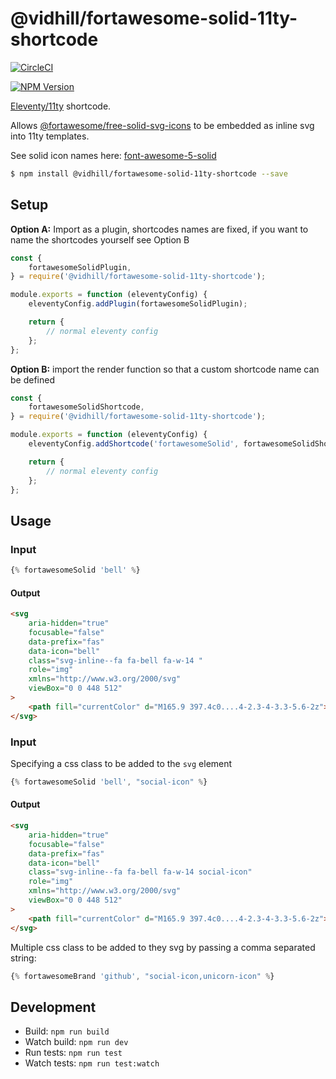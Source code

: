 # @vidhill/fortawesome-solid-11ty-shortcode

[![CircleCI](https://circleci.com/gh/vidhill/fortawesome-solid-svg-11ty-shortcode/tree/main.svg?style=shield)](https://circleci.com/gh/vidhill/fortawesome-solid-svg-11ty-shortcode/tree/main)

[![NPM Version](https://img.shields.io/npm/v/@vidhill/fortawesome-solid-11ty-shortcode?style=flat-square)](https://www.npmjs.com/package/@vidhill/fortawesome-solid-11ty-shortcode)

[Eleventy/11ty](https://www.11ty.dev/) shortcode.

Allows [@fortawesome/free-solid-svg-icons](https://www.npmjs.com/package/@fortawesome/free-solid-svg-icons) to be embedded as inline svg into 11ty templates.

See solid icon names here: [font-awesome-5-solid](https://fortawesome.com/sets/font-awesome-5-solid)

```bash
$ npm install @vidhill/fortawesome-solid-11ty-shortcode --save
```

## Setup

**Option A:** Import as a plugin, shortcodes names are fixed, if you want to name the shortcodes yourself see Option B

```javascript
const {
    fortawesomeSolidPlugin,
} = require('@vidhill/fortawesome-solid-11ty-shortcode');

module.exports = function (eleventyConfig) {
    eleventyConfig.addPlugin(fortawesomeSolidPlugin);

    return {
        // normal eleventy config
    };
};
```

**Option B:** import the render function so that a custom shortcode name can be defined

```javascript
const {
    fortawesomeSolidShortcode,
} = require('@vidhill/fortawesome-solid-11ty-shortcode');

module.exports = function (eleventyConfig) {
    eleventyConfig.addShortcode('fortawesomeSolid', fortawesomeSolidShortcode);

    return {
        // normal eleventy config
    };
};
```

## Usage

### Input

```javascript
{% fortawesomeSolid 'bell' %}
```

#### Output

```html
<svg
    aria-hidden="true"
    focusable="false"
    data-prefix="fas"
    data-icon="bell"
    class="svg-inline--fa fa-bell fa-w-14 "
    role="img"
    xmlns="http://www.w3.org/2000/svg"
    viewBox="0 0 448 512"
>
    <path fill="currentColor" d="M165.9 397.4c0....4-2.3-4-3.3-5.6-2z"></path>
</svg>
```

### Input

Specifying a css class to be added to the `svg` element

```javascript
{% fortawesomeSolid 'bell', "social-icon" %}
```

#### Output

```html
<svg
    aria-hidden="true"
    focusable="false"
    data-prefix="fas"
    data-icon="bell"
    class="svg-inline--fa fa-bell fa-w-14 social-icon"
    role="img"
    xmlns="http://www.w3.org/2000/svg"
    viewBox="0 0 448 512"
>
    <path fill="currentColor" d="M165.9 397.4c0....4-2.3-4-3.3-5.6-2z"></path>
</svg>
```

Multiple css class to be added to they svg by passing a comma separated string:

```javascript
{% fortawesomeBrand 'github', "social-icon,unicorn-icon" %}
```

## Development

-   Build: `npm run build`
-   Watch build: `npm run dev`
-   Run tests: `npm run test`
-   Watch tests: `npm run test:watch`
